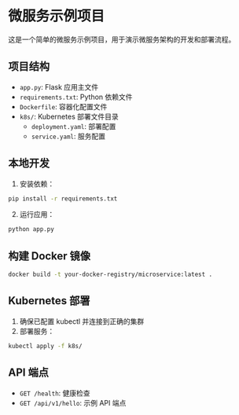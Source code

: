 # 微服务示例项目

这是一个简单的微服务示例项目，用于演示微服务架构的开发和部署流程。

## 项目结构

- `app.py`: Flask 应用主文件
- `requirements.txt`: Python 依赖文件
- `Dockerfile`: 容器化配置文件
- `k8s/`: Kubernetes 部署文件目录
  - `deployment.yaml`: 部署配置
  - `service.yaml`: 服务配置

## 本地开发

1. 安装依赖：
```bash
pip install -r requirements.txt
```

2. 运行应用：
```bash
python app.py
```

## 构建 Docker 镜像

```bash
docker build -t your-docker-registry/microservice:latest .
```

## Kubernetes 部署

1. 确保已配置 kubectl 并连接到正确的集群
2. 部署服务：
```bash
kubectl apply -f k8s/
```

## API 端点

- `GET /health`: 健康检查
- `GET /api/v1/hello`: 示例 API 端点 